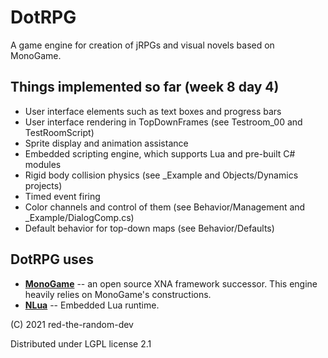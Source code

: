 # DotRPG
A game engine for creation of jRPGs and visual novels based on MonoGame.

## Things implemented so far (week 8 day 4)
+ User interface elements such as text boxes and progress bars
+ User interface rendering in TopDownFrames (see Testroom_00 and TestRoomScript)
+ Sprite display and animation assistance
+ Embedded scripting engine, which supports Lua and pre-built C# modules
+ Rigid body collision physics (see \_Example and Objects/Dynamics projects)
+ Timed event firing
+ Color channels and control of them (see Behavior/Management and \_Example/DialogComp.cs)
+ Default behavior for top-down maps (see Behavior/Defaults)

## DotRPG uses
+ [**MonoGame**](https://github.com/MonoGame/MonoGame) -- an open source XNA framework successor. This engine heavily relies on MonoGame's constructions.
+ [**NLua**](https://github.com/NLua/NLua) -- Embedded Lua runtime.

(C) 2021 red-the-random-dev

Distributed under LGPL license 2.1
